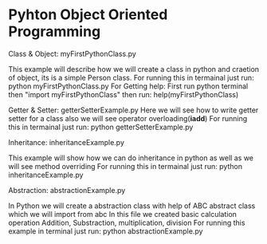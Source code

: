 # Pyhton Object Oriented Programming

Class & Object: myFirstPythonClass.py

This example will describe how we will create a class in python and craetion of object, its is a simple Person class. 
For running this in termainal just run:
python myFirstPythonClass.py
For Getting help:
First run python terminal then "import myFirstPythonClass"
then run: help(myFirstPythonClass)

Getter & Setter: getterSetterExample.py
Here we will see how to write getter setter for a class also we will see operator overloading(__iadd__)
For running this in termainal just run:
python getterSetterExample.py


Inheritance: inheritanceExample.py

This example will show how we can do inheritance in python as well as we will see method overriding
For running this in termainal just run:
python inheritanceExample.py


Abstraction: abstractionExample.py

In Python we will create a abstraction class with help of ABC abstract class which we will import from abc
In this file we created basic calculation operation Addition, Substraction, multiplication, division
For running this example in terminal just run: 
python abstractionExample.py